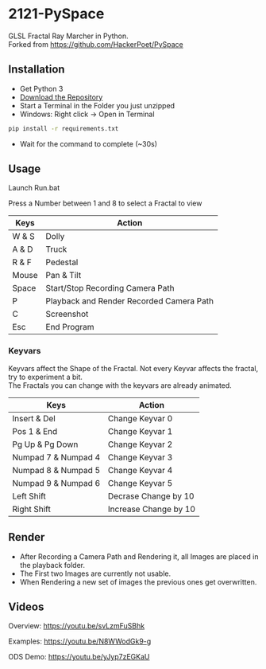 # 2121-PySpace
GLSL Fractal Ray Marcher in Python.  
Forked from https://github.com/HackerPoet/PySpace



## Installation
- Get Python 3  
- [Download the Repository](https://github.com/Nighthater/2121-PySpace/archive/refs/heads/master.zip)
- Start a Terminal in the Folder you just unzipped
- Windows: Right click -> Open in Terminal
```bash
pip install -r requirements.txt
```
- Wait for the command to complete (~30s)

## Usage

Launch Run.bat  

Press a Number between 1 and 8 to select a Fractal to view  

| Keys | Action|
|--|--|
| W & S | Dolly |
| A & D | Truck |
| R & F | Pedestal |
| Mouse | Pan & Tilt |
| Space | Start/Stop Recording Camera Path|
| P | Playback and Render Recorded Camera Path |
| C | Screenshot |
| Esc | End Program |

### Keyvars

Keyvars affect the Shape of the Fractal. Not every Keyvar affects the fractal, try to experiment a bit.  
The Fractals you can change with the keyvars are already animated.  

| Keys | Action|
|--|--|
|Insert & Del| Change Keyvar 0|
|Pos 1 & End| Change Keyvar 1|
|Pg Up & Pg Down| Change Keyvar 2|
|Numpad 7 & Numpad 4| Change Keyvar 3|
|Numpad 8 & Numpad 5| Change Keyvar 4|
|Numpad 9 & Numpad 6| Change Keyvar 5|
|Left Shift| Decrase Change by 10|
|Right Shift| Increase Change by 10|

## Render

- After Recording a Camera Path and Rendering it, all Images are placed in the playback folder.  
- The First two Images are currently not usable.  
- When Rendering a new set of images the previous ones get overwritten.  

## Videos
Overview: https://youtu.be/svLzmFuSBhk

Examples: https://youtu.be/N8WWodGk9-g

ODS Demo: https://youtu.be/yJyp7zEGKaU
